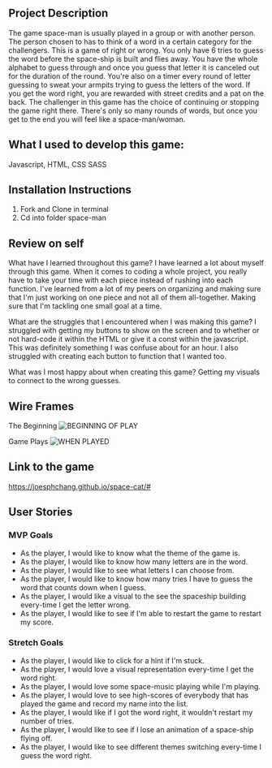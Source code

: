 ## Project Description

The game space-man is usually played in a group or with another person. The person chosen to has to think of a word in a certain category for the challengers. This is a game of right or wrong. You only have 6 tries to guess the word before the space-ship is built and flies away. You have the whole alphabet to guess through and once you guess that letter it is canceled out for the duration of the round. You're also on a timer every round of letter guessing to sweat your armpits trying to guess the letters of the word. If you get the word right, you are rewarded with street credits and a pat on the back. The challenger in this game has the choice of continuing or stopping the game right there. There's only so many rounds of words, but once you get to the end you will feel like a space-man/woman.

## What I used to develop this game:

Javascript,
HTML,
CSS
SASS

## Installation Instructions

1. Fork and Clone in terminal
2. Cd into folder space-man

## Review on self

What have I learned throughout this game?
I have learned a lot about myself through this game. When it comes to coding a whole project, you really have to take your time with each piece instead of rushing into each function. I've learned from a lot of my peers on organizing and making sure that I'm just working on one piece and not all of them all-together. Making sure that I'm tackling one small goal at a time.

What are the struggles that I encountered when I was making this game?
I struggled with getting my buttons to show on the screen and to whether or not hard-code it within the HTML or give it a const within the javascript. This was definitely something I was confuse about for an hour. I also struggled with creating each button to function that I wanted too.

What was I most happy about when creating this game?
Getting my visuals to connect to the wrong guesses.

## Wire Frames

The Beginning
![BEGINNING OF PLAY](assets/Beginning.png)

Game Plays
![WHEN PLAYED](assets/Gameplay.png)

## Link to the game

https://joesphchang.github.io/space-cat/#

## User Stories

### MVP Goals

- As the player, I would like to know what the theme of the game is.
- As the player, I would like to know how many letters are in the word.
- As the player, I would like to see what letters I can choose from.
- As the player, I would like to know how many tries I have to guess the word that counts down when I guess.
- As the player, I would like a visual to the see the spaceship building every-time I get the letter wrong.
- As the player, I would like to see if I'm able to restart the game to restart my score.

### Stretch Goals

- As the player, I would like to click for a hint if I'm stuck.
- As the player, I would love a visual representation every-time I get the word right.
- As the player, I would love some space-music playing while I'm playing.
- As the player, I would love to see high-scores of everybody that has played the game and record my name into the list.
- As the player, I would like if I got the word right, it wouldn't restart my number of tries.
- As the player, I would like to see if I lose an animation of a space-ship flying off.
- As the player, I would like to see different themes switching every-time I guess the word right.
